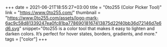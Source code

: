 +++
date = 2021-06-21T18:55:27+03:00
title = "0to255 (Color Picker Tool)"
link = "https://www.0to255.com/"
thumbnail = "https://www.0to255.com/assets/logo-mark-6ac9c58d81339247ea0fc81ba77869018167413875d22f40bb36d72146d7e6d6.svg"
snippet="0to255 is a color tool that makes it easy to lighten and darken colors. It’s perfect for hover states, borders, gradients, and more."
tags = ["color"]
+++ 